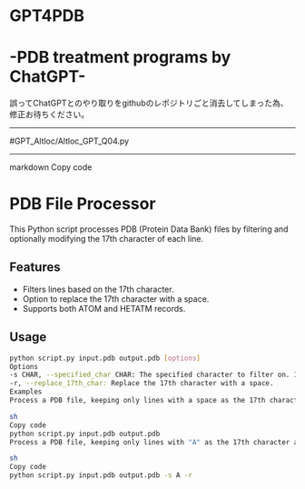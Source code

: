 # GPT4PDB 
# -PDB treatment programs by ChatGPT-

誤ってChatGPTとのやり取りをgithubのレポジトリごと消去してしまった為、
修正お待ちください。



---

#GPT_Altloc/Altloc_GPT_Q04.py

---
markdown
Copy code
# PDB File Processor

This Python script processes PDB (Protein Data Bank) files by filtering and optionally modifying the 17th character of each line.

## Features

- Filters lines based on the 17th character.
- Option to replace the 17th character with a space.
- Supports both ATOM and HETATM records.

## Usage

```sh
python script.py input.pdb output.pdb [options]
Options
-s CHAR, --specified_char CHAR: The specified character to filter on. If not provided, the script will process lines with a space as the 17th character.
-r, --replace_17th_char: Replace the 17th character with a space.
Examples
Process a PDB file, keeping only lines with a space as the 17th character:

sh
Copy code
python script.py input.pdb output.pdb
Process a PDB file, keeping only lines with "A" as the 17th character and replacing the 17th character with a space:

sh
Copy code
python script.py input.pdb output.pdb -s A -r
